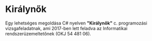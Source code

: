 # Királynők

Egy lehetséges megoldása C# nyelven **"Királynők"** c. programozási vizsgafeladatnak, ami 2017-ben lett feladva az Informatikai rendszerüzemeltetőnek (OKJ 54 481 06).
